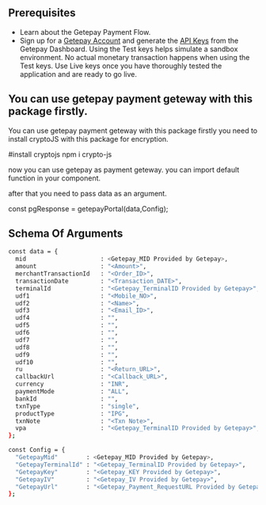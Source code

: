 ## Prerequisites
 - Learn about the Getepay Payment Flow.
 - Sign up for a <a href="#">Getepay Account</a> and generate the <a href="#" target="_blank">API Keys</a> from the Getepay Dashboard. Using the Test keys helps simulate a sandbox environment. No actual monetary transaction happens when using the Test keys. Use Live keys once you have thoroughly tested the application and are ready to go live.

## You can use getepay payment geteway with this package firstly.

You can use getepay payment geteway with this package firstly you need to install cryptoJS with this package for encryption.

#install cryptojs
npm i crypto-js

now you can use getepay as payment geteway. you can import default function in your component.

after that you need to pass data as an argument.

const pgResponse = getepayPortal(data,Config);

## Schema Of Arguments

```sh
const data = {
  mid                     : <Getepay_MID Provided by Getepay>,
  amount                  : "<Amount>",
  merchantTransactionId   : "<Order_ID>",
  transactionDate         : "<Transaction_DATE>",
  terminalId              : "<Getepay_TerminalID Provided by Getepay>",
  udf1                    : "<Mobile_NO>",
  udf2                    : "<Name>",
  udf3                    : "<Email_ID>",
  udf4                    : "",
  udf5                    : "",
  udf6                    : "",
  udf7                    : "",
  udf8                    : "",
  udf9                    : "",
  udf10                   : "",
  ru                      : "<Return_URL>",
  callbackUrl             : "<Callback_URL>",
  currency                : "INR",
  paymentMode             : "ALL",
  bankId                  : "",
  txnType                 : "single",
  productType             : "IPG",
  txnNote                 : "<Txn Note>",
  vpa                     : "<Getepay_TerminalID Provided by Getepay>",
};

const Config = {
  "GetepayMid"        : <Getepay_MID Provided by Getepay>,
  "GetepayTerminalId" : "<Getepay_TerminalID Provided by Getepay>",
  "GetepayKey"        : "<Getepay_KEY Provided by Getepay>",
  "GetepayIV"         : "<Getepay_IV Provided by Getepay>",
  "GetepayUrl"        : "<Getepay_Payment_RequestURL Provided by Getepay>",
};
```
